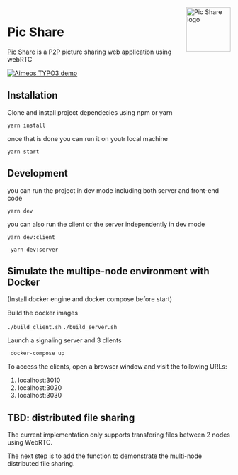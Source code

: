 <a href="https://pic-p2p-share.herokuapp.com">
    <img src="img/logo.png" alt="Pic Share logo" title="Pic Share" align="right" height="100" />
</a>

Pic Share
======================


[Pic Share](https://pic-p2p-share.herokuapp.com) is a P2P picture sharing web application using webRTC

[![Aimeos TYPO3 demo](img/screenshot-1.png)](https://pic-p2p-share.herokuapp.com)


## Installation

Clone and install project dependecies using npm or yarn 

`` yarn install ``

once that is done you can run it on youtr local machine

`` yarn start ``

## Development

you can run the project in dev mode including both server and front-end code

`` yarn dev ``

you can also run the client or the server independently in dev mode

`` yarn dev:client ``

`` yarn dev:server``

## Simulate the multipe-node environment with Docker

(Install docker engine and docker compose before start)

Build the docker images

`` ./build_client.sh ``
`` ./build_server.sh ``

Launch a signaling server and 3 clients

`` docker-compose up``

To access the clients, open a browser window and visit the following URLs:
1. localhost:3010
1. localhost:3020
1. localhost:3030

## TBD: distributed file sharing

The current implementation only supports transfering files between 2 nodes using WebRTC. 

The next step is to add the function to demonstrate the multi-node distributed file sharing.
